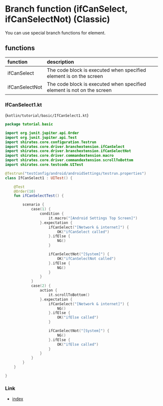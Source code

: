 # Branch function (ifCanSelect, ifCanSelectNot) (Classic)

You can use special branch functions for element.

## functions

| function       | description                                                            |
|:---------------|:-----------------------------------------------------------------------|
| ifCanSelect    | The code block is executed when specified element is on the screen     |
| ifCanSelectNot | The code block is executed when specified element is not on the screen |

### IfCanSelect1.kt

(`kotlin/tutorial/basic/IfCanSelect1.kt`)

```kotlin
package tutorial.basic

import org.junit.jupiter.api.Order
import org.junit.jupiter.api.Test
import shirates.core.configuration.Testrun
import shirates.core.driver.branchextension.ifCanSelect
import shirates.core.driver.branchextension.ifCanSelectNot
import shirates.core.driver.commandextension.macro
import shirates.core.driver.commandextension.scrollToBottom
import shirates.core.testcode.UITest

@Testrun("testConfig/android/androidSettings/testrun.properties")
class IfCanSelect1 : UITest() {

    @Test
    @Order(10)
    fun ifCanSelectTest() {

        scenario {
            case(1) {
                condition {
                    it.macro("[Android Settings Top Screen]")
                }.expectation {
                    ifCanSelect("[Network & internet]") {
                        OK("ifCanSelect called")
                    }.ifElse {
                        NG()
                    }

                    ifCanSelectNot("[System]") {
                        OK("ifCanSelectNot called")
                    }.ifElse {
                        NG()
                    }
                }
            }
            case(2) {
                action {
                    it.scrollToBottom()
                }.expectation {
                    ifCanSelect("[Network & internet]") {
                        NG()
                    }.ifElse {
                        OK("ifElse called")
                    }

                    ifCanSelectNot("[System]") {
                        NG()
                    }.ifElse {
                        OK("ifElse called")
                    }
                }
            }
        }
    }

}
```

### Link

- [index](../../../index.md)

